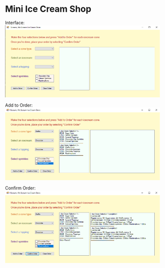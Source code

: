 # Mini Ice Cream Shop

Interface:
![Image of colorful interface where you can place a custom ice cream order.](https://github.com/paper-clips/IceCream/blob/5bd89322c125403d3f895bc7102ab6997e1e39ce/Application%20Images/i1.png?raw=true)

Add to Order:
![Image of colorful interface with ice cream selections made.](https://github.com/paper-clips/IceCream/blob/5bd89322c125403d3f895bc7102ab6997e1e39ce/Application%20Images/i2.png?raw=true)

Confirm Order: 
![Image of colorful interface with an ice cream order made.](https://github.com/paper-clips/IceCream/blob/5bd89322c125403d3f895bc7102ab6997e1e39ce/Application%20Images/i3.png?raw=true)
